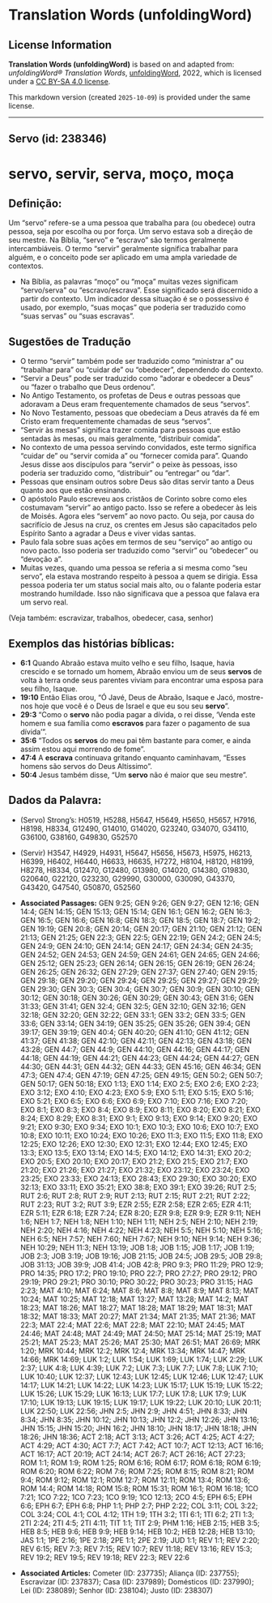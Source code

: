 # Translation Words (unfoldingWord)

## License Information

**Translation Words (unfoldingWord)** is based on and adapted from: _unfoldingWord® Translation Words_, [unfoldingWord](https://unfoldingword.org/utw), 2022, which is licensed under a [CC BY-SA 4.0 license](https://creativecommons.org/licenses/by-sa/4.0/legalcode.en).

This markdown version (created `2025-10-09`) is provided under the same license.



--------------------------------

## Servo (id: 238346)

servo, servir, serva, moço, moça
================================

Definição:
----------

Um “servo” refere\-se a uma pessoa que trabalha para (ou obedece) outra pessoa, seja por escolha ou por força. Um servo estava sob a direção de seu mestre. Na Bíblia, “servo” e “escravo” são termos geralmente intercambiáveis. O termo “servir” geralmente significa trabalhar para alguém, e o conceito pode ser aplicado em uma ampla variedade de contextos.

* Na Bíblia, as palavras “moço” ou “moça” muitas vezes significam “servo/serva" ou “escravo/escrava”. Esse significado será discernido a partir do contexto. Um indicador dessa situação é se o possessivo é usado, por exemplo, “suas moças” que poderia ser traduzido como “suas servas” ou “suas escravas”.

Sugestões de Tradução
---------------------

* O termo “servir” também pode ser traduzido como “ministrar a” ou “trabalhar para” ou “cuidar de” ou “obedecer”, dependendo do contexto.
* “Servir a Deus” pode ser traduzido como “adorar e obedecer a Deus” ou “fazer o trabalho que Deus ordenou”.
* No Antigo Testamento, os profetas de Deus e outras pessoas que adoravam a Deus eram frequentemente chamados de seus “servos”.
* No Novo Testamento, pessoas que obedeciam a Deus através da fé em Cristo eram frequentemente chamadas de seus “servos”.
* “Servir às mesas” significa trazer comida para pessoas que estão sentadas às mesas, ou mais geralmente, “distribuir comida”.
* No contexto de uma pessoa servindo convidados, este termo significa “cuidar de” ou “servir comida a” ou “fornecer comida para”. Quando Jesus disse aos discípulos para “servir” o peixe às pessoas, isso poderia ser traduzido como, “distribuir” ou “entregar” ou “dar”.
* Pessoas que ensinam outros sobre Deus são ditas servir tanto a Deus quanto aos que estão ensinando.
* O apóstolo Paulo escreveu aos cristãos de Corinto sobre como eles costumavam “servir” ao antigo pacto. Isso se refere a obedecer às leis de Moisés. Agora eles “servem” ao novo pacto. Ou seja, por causa do sacrifício de Jesus na cruz, os crentes em Jesus são capacitados pelo Espírito Santo a agradar a Deus e viver vidas santas.
* Paulo fala sobre suas ações em termos de seu “serviço” ao antigo ou novo pacto. Isso poderia ser traduzido como “servir” ou “obedecer” ou “devoção a”.
* Muitas vezes, quando uma pessoa se referia a si mesma como “seu servo”, ela estava mostrando respeito à pessoa a quem se dirigia. Essa pessoa poderia ter um status social mais alto, ou o falante poderia estar mostrando humildade. Isso não significava que a pessoa que falava era um servo real.

(Veja também: escravizar, trabalhos, obedecer, casa, senhor)

Exemplos das histórias bíblicas:
--------------------------------

* **6:1** Quando Abraão estava muito velho e seu filho, Isaque, havia crescido e se tornado um homem, Abraão enviou um de seus **servos** de volta à terra onde seus parentes viviam para encontrar uma esposa para seu filho, Isaque.
* **19:10** Então Elias orou, “Ó Javé, Deus de Abraão, Isaque e Jacó, mostre\-nos hoje que você é o Deus de Israel e que eu sou seu **servo**”.
* **29:3** “Como o **servo** não podia pagar a dívida, o rei disse, ‘Venda este homem e sua família como **escravos** para fazer o pagamento de sua dívida’”.
* **35:6** “Todos os **servos** do meu pai têm bastante para comer, e ainda assim estou aqui morrendo de fome”.
* **47:4** A **escrava** continuava gritando enquanto caminhavam, “Esses homens são servos do Deus Altíssimo”.
* **50:4** Jesus também disse, “Um **servo** não é maior que seu mestre”.

Dados da Palavra:
-----------------

* (Servo) Strong’s: H0519, H5288, H5647, H5649, H5650, H5657, H7916, H8198, H8334, G12490, G14010, G14020, G23240, G34070, G34110, G36100, G38160, G49830, G52570
* (Servir) H3547, H4929, H4931, H5647, H5656, H5673, H5975, H6213, H6399, H6402, H6440, H6633, H6635, H7272, H8104, H8120, H8199, H8278, H8334, G12470, G12480, G13980, G14020, G14380, G19830, G20640, G22120, G23230, G29990, G30000, G30090, G43370, G43420, G47540, G50870, G52560

* **Associated Passages:** GEN 9:25; GEN 9:26; GEN 9:27; GEN 12:16; GEN 14:4; GEN 14:15; GEN 15:13; GEN 15:14; GEN 16:1; GEN 16:2; GEN 16:3; GEN 16:5; GEN 16:6; GEN 16:8; GEN 18:3; GEN 18:5; GEN 18:7; GEN 19:2; GEN 19:19; GEN 20:8; GEN 20:14; GEN 20:17; GEN 21:10; GEN 21:12; GEN 21:13; GEN 21:25; GEN 22:3; GEN 22:5; GEN 22:19; GEN 24:2; GEN 24:5; GEN 24:9; GEN 24:10; GEN 24:14; GEN 24:17; GEN 24:34; GEN 24:35; GEN 24:52; GEN 24:53; GEN 24:59; GEN 24:61; GEN 24:65; GEN 24:66; GEN 25:12; GEN 25:23; GEN 26:14; GEN 26:15; GEN 26:19; GEN 26:24; GEN 26:25; GEN 26:32; GEN 27:29; GEN 27:37; GEN 27:40; GEN 29:15; GEN 29:18; GEN 29:20; GEN 29:24; GEN 29:25; GEN 29:27; GEN 29:29; GEN 29:30; GEN 30:3; GEN 30:4; GEN 30:7; GEN 30:9; GEN 30:10; GEN 30:12; GEN 30:18; GEN 30:26; GEN 30:29; GEN 30:43; GEN 31:6; GEN 31:33; GEN 31:41; GEN 32:4; GEN 32:5; GEN 32:10; GEN 32:16; GEN 32:18; GEN 32:20; GEN 32:22; GEN 33:1; GEN 33:2; GEN 33:5; GEN 33:6; GEN 33:14; GEN 34:19; GEN 35:25; GEN 35:26; GEN 39:4; GEN 39:17; GEN 39:19; GEN 40:4; GEN 40:20; GEN 41:10; GEN 41:12; GEN 41:37; GEN 41:38; GEN 42:10; GEN 42:11; GEN 42:13; GEN 43:18; GEN 43:28; GEN 44:7; GEN 44:9; GEN 44:10; GEN 44:16; GEN 44:17; GEN 44:18; GEN 44:19; GEN 44:21; GEN 44:23; GEN 44:24; GEN 44:27; GEN 44:30; GEN 44:31; GEN 44:32; GEN 44:33; GEN 45:16; GEN 46:34; GEN 47:3; GEN 47:4; GEN 47:19; GEN 47:25; GEN 49:15; GEN 50:2; GEN 50:7; GEN 50:17; GEN 50:18; EXO 1:13; EXO 1:14; EXO 2:5; EXO 2:6; EXO 2:23; EXO 3:12; EXO 4:10; EXO 4:23; EXO 5:9; EXO 5:11; EXO 5:15; EXO 5:16; EXO 5:21; EXO 6:5; EXO 6:6; EXO 6:9; EXO 7:10; EXO 7:16; EXO 7:20; EXO 8:1; EXO 8:3; EXO 8:4; EXO 8:9; EXO 8:11; EXO 8:20; EXO 8:21; EXO 8:24; EXO 8:29; EXO 8:31; EXO 9:1; EXO 9:13; EXO 9:14; EXO 9:20; EXO 9:21; EXO 9:30; EXO 9:34; EXO 10:1; EXO 10:3; EXO 10:6; EXO 10:7; EXO 10:8; EXO 10:11; EXO 10:24; EXO 10:26; EXO 11:3; EXO 11:5; EXO 11:8; EXO 12:25; EXO 12:26; EXO 12:30; EXO 12:31; EXO 12:44; EXO 12:45; EXO 13:3; EXO 13:5; EXO 13:14; EXO 14:5; EXO 14:12; EXO 14:31; EXO 20:2; EXO 20:5; EXO 20:10; EXO 20:17; EXO 21:2; EXO 21:5; EXO 21:7; EXO 21:20; EXO 21:26; EXO 21:27; EXO 21:32; EXO 23:12; EXO 23:24; EXO 23:25; EXO 23:33; EXO 24:13; EXO 28:43; EXO 29:30; EXO 30:20; EXO 32:13; EXO 33:11; EXO 35:21; EXO 38:8; EXO 39:1; EXO 39:26; RUT 2:5; RUT 2:6; RUT 2:8; RUT 2:9; RUT 2:13; RUT 2:15; RUT 2:21; RUT 2:22; RUT 2:23; RUT 3:2; RUT 3:9; EZR 2:55; EZR 2:58; EZR 2:65; EZR 4:11; EZR 5:11; EZR 6:18; EZR 7:24; EZR 8:20; EZR 9:8; EZR 9:9; EZR 9:11; NEH 1:6; NEH 1:7; NEH 1:8; NEH 1:10; NEH 1:11; NEH 2:5; NEH 2:10; NEH 2:19; NEH 2:20; NEH 4:16; NEH 4:22; NEH 4:23; NEH 5:5; NEH 5:10; NEH 5:16; NEH 6:5; NEH 7:57; NEH 7:60; NEH 7:67; NEH 9:10; NEH 9:14; NEH 9:36; NEH 10:29; NEH 11:3; NEH 13:19; JOB 1:8; JOB 1:15; JOB 1:17; JOB 1:19; JOB 2:3; JOB 3:19; JOB 19:16; JOB 21:15; JOB 24:5; JOB 29:5; JOB 29:8; JOB 31:13; JOB 39:9; JOB 41:4; JOB 42:8; PRO 9:3; PRO 11:29; PRO 12:9; PRO 14:35; PRO 17:2; PRO 19:10; PRO 22:7; PRO 27:27; PRO 29:12; PRO 29:19; PRO 29:21; PRO 30:10; PRO 30:22; PRO 30:23; PRO 31:15; HAG 2:23; MAT 4:10; MAT 6:24; MAT 8:6; MAT 8:8; MAT 8:9; MAT 8:13; MAT 10:24; MAT 10:25; MAT 12:18; MAT 13:27; MAT 13:28; MAT 14:2; MAT 18:23; MAT 18:26; MAT 18:27; MAT 18:28; MAT 18:29; MAT 18:31; MAT 18:32; MAT 18:33; MAT 20:27; MAT 21:34; MAT 21:35; MAT 21:36; MAT 22:3; MAT 22:4; MAT 22:6; MAT 22:8; MAT 22:10; MAT 24:45; MAT 24:46; MAT 24:48; MAT 24:49; MAT 24:50; MAT 25:14; MAT 25:19; MAT 25:21; MAT 25:23; MAT 25:26; MAT 25:30; MAT 26:51; MAT 26:69; MRK 1:20; MRK 10:44; MRK 12:2; MRK 12:4; MRK 13:34; MRK 14:47; MRK 14:66; MRK 14:69; LUK 1:2; LUK 1:54; LUK 1:69; LUK 1:74; LUK 2:29; LUK 2:37; LUK 4:8; LUK 4:39; LUK 7:2; LUK 7:3; LUK 7:7; LUK 7:8; LUK 7:10; LUK 10:40; LUK 12:37; LUK 12:43; LUK 12:45; LUK 12:46; LUK 12:47; LUK 14:17; LUK 14:21; LUK 14:22; LUK 14:23; LUK 15:17; LUK 15:19; LUK 15:22; LUK 15:26; LUK 15:29; LUK 16:13; LUK 17:7; LUK 17:8; LUK 17:9; LUK 17:10; LUK 19:13; LUK 19:15; LUK 19:17; LUK 19:22; LUK 20:10; LUK 20:11; LUK 22:50; LUK 22:56; JHN 2:5; JHN 2:9; JHN 4:51; JHN 8:33; JHN 8:34; JHN 8:35; JHN 10:12; JHN 10:13; JHN 12:2; JHN 12:26; JHN 13:16; JHN 15:15; JHN 15:20; JHN 16:2; JHN 18:10; JHN 18:17; JHN 18:18; JHN 18:26; JHN 18:36; ACT 2:18; ACT 3:13; ACT 3:26; ACT 4:25; ACT 4:27; ACT 4:29; ACT 4:30; ACT 7:7; ACT 7:42; ACT 10:7; ACT 12:13; ACT 16:16; ACT 16:17; ACT 20:19; ACT 24:14; ACT 26:7; ACT 26:16; ACT 27:23; ROM 1:1; ROM 1:9; ROM 1:25; ROM 6:16; ROM 6:17; ROM 6:18; ROM 6:19; ROM 6:20; ROM 6:22; ROM 7:6; ROM 7:25; ROM 8:15; ROM 8:21; ROM 9:4; ROM 9:12; ROM 12:1; ROM 12:7; ROM 12:11; ROM 13:4; ROM 13:6; ROM 14:4; ROM 14:18; ROM 15:8; ROM 15:31; ROM 16:1; ROM 16:18; 1CO 7:21; 1CO 7:22; 1CO 7:23; 1CO 9:19; 1CO 12:13; 2CO 4:5; EPH 6:5; EPH 6:6; EPH 6:7; EPH 6:8; PHP 1:1; PHP 2:7; PHP 2:22; COL 3:11; COL 3:22; COL 3:24; COL 4:1; COL 4:12; 1TH 1:9; 1TH 3:2; 1TI 6:1; 1TI 6:2; 2TI 1:3; 2TI 2:24; 2TI 4:5; 2TI 4:11; TIT 1:1; TIT 2:9; PHM 1:16; HEB 2:15; HEB 3:5; HEB 8:5; HEB 9:6; HEB 9:9; HEB 9:14; HEB 10:2; HEB 12:28; HEB 13:10; JAS 1:1; 1PE 2:16; 1PE 2:18; 2PE 1:1; 2PE 2:19; JUD 1:1; REV 1:1; REV 2:20; REV 6:15; REV 7:3; REV 7:15; REV 10:7; REV 11:18; REV 13:16; REV 15:3; REV 19:2; REV 19:5; REV 19:18; REV 22:3; REV 22:6
* **Associated Articles:** Cometer (ID: 237735); Aliança (ID: 237755); Escravizar (ID: 237837); Casa (ID: 237989); Domésticos (ID: 237990); Lei (ID: 238089); Senhor (ID: 238104); Justo (ID: 238307)

